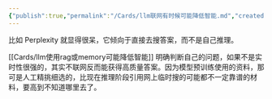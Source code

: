 ```yaml
---
{"publish":true,"permalink":"/Cards/llm联网有时候可能降低智能.md","created":"2025-07-06","modified":"2025-07-11","cssclasses":""}
---
```



比如 Perplexity 就显得很呆，它倾向于直接去搜答案，而不是自己推理。

[[Cards/llm使用rag或memory可能降低智能]]
明确判断自己的问题，如果不是实时性很强的，其实不联网反而能获得高质量答案。因为模型预训练使用的资料，那可是人工精挑细选的，比现在推理阶段引用网上临时搜的可能都不一定靠谱的材料，要高到不知道哪里去了。
